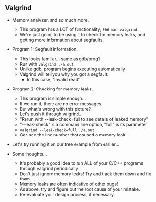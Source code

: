 Valgrind
--------
* Memory analyzer, and so much more.
  - This program has a LOT of functionality; see `man valgrind`
  - We're just going to be using it to check for memory leaks,
    and getting more information about segfaults.

* Program 1: Segfault information.
  - This looks familiar... same as gdb/prog1
  - Run with `valgrind ./a.out`
  - Unlike gdb, program begins executing automatically
  - Valgrind will tell you why you got a segfault:
    - In this case, "Invalid read"

* Program 2: Checking for memory leaks.
  - This program is simple enough...
  - If we run it, there are no error messages.
  - But what's wrong with this picture?
  - Let's push it through valgrind...
  - "Rerun with --leak-check=full to see details of leaked memory"
  - "--leak-check" is a command line option, "full" is its parameter
  - `valgrind --leak-check=full ./a.out`
  - Can see the line number that caused a memory leak!

* Let's try running it on our tree example from earlier...

* Some thoughts...
  - It's probably a good idea to run ALL of your C/C++ programs
    through valgrind periodically.
  - Don't just ignore memory leaks! Try and track them down and fix them.
  - Memory leaks are often indicative of other bugs!
  - As above, try and figure out the root cause of your mistake.
  - Re-evaluate your design process, if necessary.


